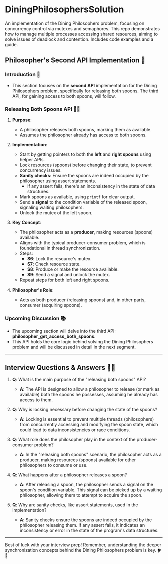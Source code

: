# DiningPhilosophersSolution
An implementation of the Dining Philosophers problem, focusing on concurrency control via mutexes and semaphores. This repo demonstrates how to manage multiple processes accessing shared resources, aiming to solve issues of deadlock and contention. Includes code examples and a guide.


## Philosopher's Second API Implementation 📝

### Introduction 📖

- This section focuses on the **second API** implementation for the Dining Philosophers problem, specifically for releasing both spoons. The third API, for gaining access to both spoons, will follow.

### Releasing Both Spoons API 🥄🥄

1. **Purpose**:
   - A philosopher releases both spoons, marking them as available.
   - Assumes the philosopher already has access to both spoons.

2. **Implementation**:
   - Start by getting pointers to both the **left** and **right spoons** using helper APIs.
   - Lock resources (spoons) before changing their state, to prevent concurrency issues.
   - **Sanity checks**: Ensure the spoons are indeed occupied by the philosopher using assert statements.
     - If any assert fails, there's an inconsistency in the state of data structures.
   - Mark spoons as available, using `printf` for clear output.
   - Send a **signal** to the condition variable of the released spoon, signaling waiting philosophers.
   - Unlock the mutex of the left spoon.

3. **Key Concept**:
   - The philosopher acts as a **producer**, making resources (spoons) available.
   - Aligns with the typical producer-consumer problem, which is foundational in thread synchronization.
   - Steps:
     - **S6**: Lock the resource's mutex.
     - **S7**: Check resource state.
     - **S8**: Produce or make the resource available.
     - **S9**: Send a signal and unlock the mutex.
   - Repeat steps for both left and right spoons.

4. **Philosopher's Role**:
   - Acts as both producer (releasing spoons) and, in other parts, consumer (acquiring spoons).

### Upcoming Discussion 📚

- The upcoming section will delve into the third API: **philosopher_get_access_both_spoons**.
- This API holds the core logic behind solving the Dining Philosophers problem and will be discussed in detail in the next segment.

---

## Interview Questions & Answers 🤔💬

1. **Q**: What is the main purpose of the "releasing both spoons" API?
   - **A**: The API is designed to allow a philosopher to release (or mark as available) both the spoons he possesses, assuming he already has access to them.

2. **Q**: Why is locking necessary before changing the state of the spoons?
   - **A**: Locking is essential to prevent multiple threads (philosophers) from concurrently accessing and modifying the spoon state, which could lead to data inconsistencies or race conditions.

3. **Q**: What role does the philosopher play in the context of the producer-consumer problem?
   - **A**: In the "releasing both spoons" scenario, the philosopher acts as a producer, making resources (spoons) available for other philosophers to consume or use.

4. **Q**: What happens after a philosopher releases a spoon?
   - **A**: After releasing a spoon, the philosopher sends a signal on the spoon's condition variable. This signal can be picked up by a waiting philosopher, allowing them to attempt to acquire the spoon.

5. **Q**: Why are sanity checks, like assert statements, used in the implementation?
   - **A**: Sanity checks ensure the spoons are indeed occupied by the philosopher releasing them. If any assert fails, it indicates an inconsistency or error in the state of the program's data structures.

---

Best of luck with your interview prep! Remember, understanding the deeper synchronization concepts behind the Dining Philosophers problem is key. 🍀🌟
